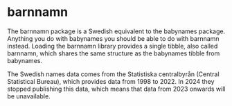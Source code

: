 # barnnamn

The barnnamn package is a Swedish equivalent to the babynames package. Anything you do with babynames you should be able to do with barnnamn instead. Loading the barnnamn library provides a single tibble, also called barnnamn, which shares the same structure as the babynames tibble from babynames.

The Swedish names data comes from the Statistiska centralbyrån (Central 
Statistical Bureau), which provides data from 1998 to 2022. In 2024 they stopped publishing this data,
which means that data from 2023 onwards will be unavailable. 
